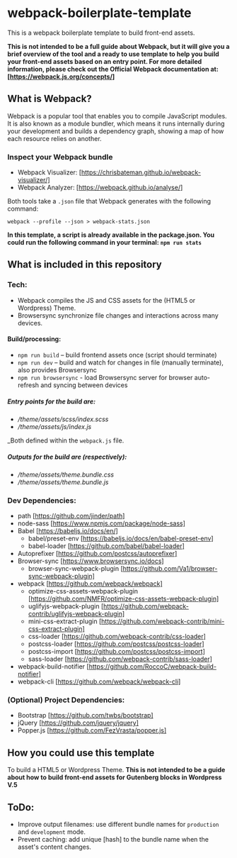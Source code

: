 # webpack-boilerplate-template
This is a webpack boilerplate template to build front-end assets.

**This is not intended to be a full guide about Webpack, but it will give you a brief overview of the tool and a ready to use template to help you build your front-end assets based on an entry point. For more detailed information, please check out the Official Webpack documentation at: [https://webpack.js.org/concepts/]**

## What is Webpack?
Webpack is a popular tool that enables you to compile JavaScript modules. It is also known as a module bundler, which means it runs internally during your development and builds a dependency graph, showing a map of how each resource relies on another.

### Inspect your Webpack bundle
- Webpack Visualizer: [https://chrisbateman.github.io/webpack-visualizer/]
- Webpack Analyzer: [https://webpack.github.io/analyse/]

Both tools take a `.json` file that Webpack generates with the following command:

`webpack --profile --json > webpack-stats.json`

**In this template, a script is already available in the package.json. You could run the following command in your terminal: `npm run stats`**

## What is included in this repository

### Tech:
- Webpack compiles the JS and CSS assets for the (HTML5 or Wordpress) Theme.
- Browsersync synchronize file changes and interactions across many devices.

#### Build/processing:

- `npm run build` – build frontend assets once (script should terminate)
- `npm run dev` – build and watch for changes in file (manually terminate), also provides Browsersync
- `npm run browsersync` - load Browsersync server for browser auto-refresh and syncing between devices

##### Entry points for the build are:

- _/theme/assets/scss/index.scss_
- _/theme/assets/js/index.js_

_Both defined within the `webpack.js` file.

##### Outputs for the build are (respectively):

- _/theme/assets/theme.bundle.css_
- _/theme/assets/theme.bundle.js_

### Dev Dependencies:
- path [https://github.com/jinder/path]
- node-sass [https://www.npmjs.com/package/node-sass]
- Babel [https://babeljs.io/docs/en/]
  - babel/preset-env [https://babeljs.io/docs/en/babel-preset-env]
  - babel-loader [https://github.com/babel/babel-loader]
- Autoprefixer [https://github.com/postcss/autoprefixer]
- Browser-sync [https://www.browsersync.io/docs]
  - browser-sync-webpack-plugin [https://github.com/Va1/browser-sync-webpack-plugin]
- webpack [https://github.com/webpack/webpack]
  - optimize-css-assets-webpack-plugin [https://github.com/NMFR/optimize-css-assets-webpack-plugin]
  - uglifyjs-webpack-plugin [https://github.com/webpack-contrib/uglifyjs-webpack-plugin]
  - mini-css-extract-plugin [https://github.com/webpack-contrib/mini-css-extract-plugin]
  - css-loader [https://github.com/webpack-contrib/css-loader]
  - postcss-loader [https://github.com/postcss/postcss-loader]
  - postcss-import [https://github.com/postcss/postcss-import]
  - sass-loader [https://github.com/webpack-contrib/sass-loader]
- webpack-build-notifier [https://github.com/RoccoC/webpack-build-notifier]
- webpack-cli [https://github.com/webpack/webpack-cli]

### (Optional) Project Dependencies:
- Bootstrap [https://github.com/twbs/bootstrap]
- jQuery [https://github.com/jquery/jquery]
- Popper.js [https://github.com/FezVrasta/popper.js]

## How you could use this template
To build a HTML5 or Wordpress Theme.
**This is not intended to be a guide about how to build front-end assets for Gutenberg blocks in Wordpress V.5**

## ToDo:
- Improve output filenames: use different bundle names for `production` and `development` mode.
- Prevent caching: add unique [hash] to the bundle name when the asset's content changes. 
